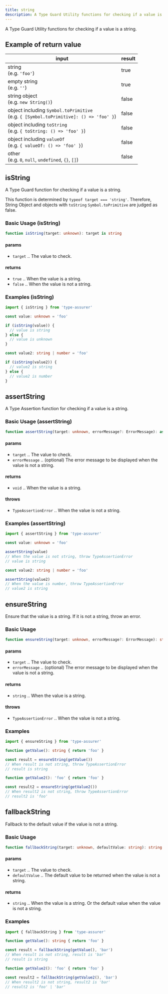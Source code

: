 ```yaml
---
title: string
description: A Type Guard Utility functions for checking if a value is a string.
---
```

A Type Guard Utility functions for checking if a value is a string.

## Example of return value

| input | result |
| ----- | ------ |
| string <br> (e.g. `'foo'`) | true |
| empty string <br> (e.g. `''`) | true |
| string object <br> (e.g. `new String()`) | false |
| object including `Symbol.toPrimitive` <br> (e.g. `{ [Symbol.toPrimitive]: () => 'foo' }`) | false |
| object including `toString` <br> (e.g. `{ toString: () => 'foo' }`) | false |
| object including `valueOf` <br> (e.g. `{ valueOf: () => 'foo' }`) | false |
| other <br> (e.g. `0`, `null`, `undefined`, `{}`, `[]`) | false |

## isString

A Type Guard function for checking if a value is a string.

This function is determined by `typeof target === 'string'`.
Therefore, String Object and objects with `toString` `Symbol.toPrimitive` are judged as false.

### Basic Usage (isString)

```typescript
function isString(target: unknown): target is string
```

#### params

- `target` .. The value to check.

#### returns

- `true` .. When the value is a string.
- `false` .. When the value is not a string.

### Examples (isString)

```typescript
import { isString } from 'type-assurer'

const value: unknown = 'foo'

if (isString(value)) {
  // value is string
} else {
  // value is unknown
}

const value2: string | number = 'foo'

if (isString(value2)) {
  // value2 is string
} else {
  // value2 is number
}
```

## assertString

A Type Assertion function for checking if a value is a string.

### Basic Usage (assertString)

```typescript
function assertString(target: unknown, errorMessage?: ErrorMessage): asserts target is string
```

#### params

- `target` .. The value to check.
- `errorMessage` .. (optional) The error message to be displayed when the value is not a string.

#### returns

- `void` .. When the value is a string.

#### throws

- `TypeAssertionError` .. When the value is not a string.

### Examples (assertString)

```typescript
import { assertString } from 'type-assurer'

const value: unknown = 'foo'

assertString(value)
// When the value is not string, throw TypeAssertionError
// value is string

const value2: string | number = 'foo'

assertString(value2)
// When the value is number, throw TypeAssertionError
// value2 is string
```

## ensureString

Ensure that the value is a string. If it is not a string, throw an error.

### Basic Usage

```typescript
function ensureString(target: unknown, errorMessage?: ErrorMessage): string
```

#### params

- `target` .. The value to check.
- `errorMessage` .. (optional) The error message to be displayed when the value is not a string.

#### returns

- `string` .. When the value is a string.

#### throws

- `TypeAssertionError` .. When the value is not a string.

### Examples

```typescript
import { ensureString } from 'type-assurer'

function getValue(): string { return 'foo' }

const result = ensureString(getValue())
// When result is not string, throw TypeAssertionError
// result is string

function getValue2(): 'foo' { return 'foo' }

const result2 = ensureString(getValue2())
// When result2 is not string, throw TypeAssertionError
// result2 is 'foo'
```

## fallbackString

Fallback to the default value if the value is not a string.

### Basic Usage

```typescript
function fallbackString(target: unknown, defaultValue: string): string
```

#### params

- `target` .. The value to check.
- `defaultValue` .. The default value to be returned when the value is not a string.

#### returns

- `string` .. When the value is a string. Or the default value when the value is not a string.

### Examples

```typescript
import { fallbackString } from 'type-assurer'

function getValue(): string { return 'foo' }

const result = fallbackString(getValue(), 'bar')
// When result is not string, result is 'bar'
// result is string

function getValue2(): 'foo' { return 'foo' }

const result2 = fallbackString(getValue2(), 'bar')
// When result2 is not string, result2 is 'bar'
// result2 is 'foo' | 'bar'
```
